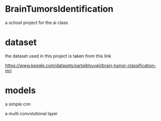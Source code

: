 # BrainTumorsIdentification
a school project for the ai class

# dataset 

the dataset used in this project is taken from this  link

https://www.kaggle.com/datasets/sartajbhuvaji/brain-tumor-classification-mri

# models


a simple cnn

a multi convolutional layer 

